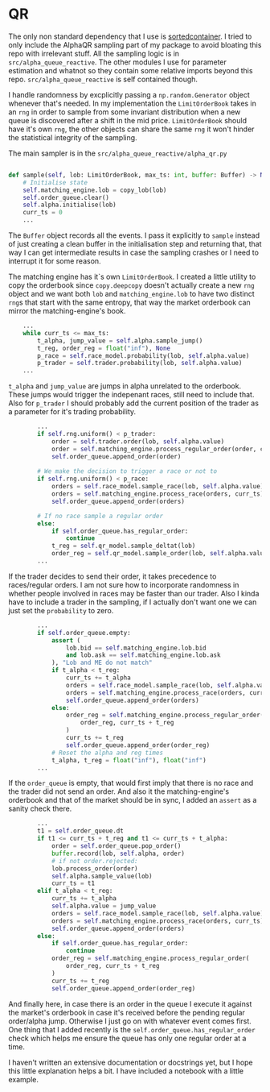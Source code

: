 # QR

The only non standard dependency that I use is [sortedcontainer](https://grantjenks.com/docs/sortedcontainers/). I tried to only include the AlphaQR sampling part of my package to avoid bloating this repo with irrelevant stuff. All the sampling logic is in `src/alpha_queue_reactive`. The other modules I use for parameter estimation and whatnot so they contain some relative imports beyond this repo. `src/alpha_queue_reactive` is self contained though.


I handle randomness by excplicitly passing a `np.random.Generator` object whenever that's needed. In my implementation the `LimitOrderBook` takes in an `rng` in order to sample from some invariant distribution when a new queue is discovered after a shift in the mid price. `LimitOrderBook` should have it's own `rng`, the other objects can share the same `rng` it won't hinder the statistical integrity of the sampling.

The main sampler is in the `src/alpha_queue_reactive/alpha_qr.py`
```python 

def sample(self, lob: LimitOrderBook, max_ts: int, buffer: Buffer) -> None:
    # Initialise state
    self.matching_engine.lob = copy_lob(lob)
    self.order_queue.clear()
    self.alpha.initialise(lob)
    curr_ts = 0
    ... 
```

The `Buffer` object records all the events. I pass it explicitly to `sample` instead of just creating a clean buffer in the initialisation step and returning that, that way I can get intermediate results in case the sampling crashes or I need to interrupt it for some reason.

The matching engine has it\`s own `LimitOrderBook`. I created a little utility to copy the orderbook since `copy.deepcopy` doesn't actually create a new `rng` object and we want both `lob` and `matching_engine.lob` to have two distinct `rng`s that start with the same entropy, that way the market orderbook can mirror the matching-engine's book.


```python
    ...
    while curr_ts <= max_ts:
        t_alpha, jump_value = self.alpha.sample_jump()
        t_reg, order_reg = float("inf"), None
        p_race = self.race_model.probability(lob, self.alpha.value)
        p_trader = self.trader.probability(lob, self.alpha.value)
    ...
```

`t_alpha` and `jump_value`  are jumps in alpha unrelated to the orderbook. These jumps would trigger the indepenant races, still need to include that. Also for `p_trader` I should probably add the current position of the trader as a parameter for it's trading probability.

```python 
        ...
        if self.rng.uniform() < p_trader:
            order = self.trader.order(lob, self.alpha.value)
            order = self.matching_engine.process_regular_order(order, curr_ts)
            self.order_queue.append_order(order)
            
        # We make the decision to trigger a race or not to
        if self.rng.uniform() < p_race:
            orders = self.race_model.sample_race(lob, self.alpha.value)
            orders = self.matching_engine.process_race(orders, curr_ts)
            self.order_queue.append_order(orders)

        # If no race sample a regular order
        else:
            if self.order_queue.has_regular_order:
                continue
            t_reg = self.qr_model.sample_deltat(lob)
            order_reg = self.qr_model.sample_order(lob, self.alpha.value)
        ...
```
If the trader decides to send their order, it takes precedence to races/regular orders. I am not sure how to incorporate randomness in whether people involved in races may be faster than our trader. Also I kinda have to include a trader in the sampling, if I actually don't want one we can just set the `probability` to zero. 

```python 
        ...
        if self.order_queue.empty:
            assert (
                lob.bid == self.matching_engine.lob.bid
                and lob.ask == self.matching_engine.lob.ask
            ), "Lob and ME do not match"
            if t_alpha < t_reg:
                curr_ts += t_alpha
                orders = self.race_model.sample_race(lob, self.alpha.value)
                orders = self.matching_engine.process_race(orders, curr_ts)
                self.order_queue.append_order(orders)
            else:
                order_reg = self.matching_engine.process_regular_order(
                    order_reg, curr_ts + t_reg
                )
                curr_ts += t_reg
                self.order_queue.append_order(order_reg)
            # Reset the alpha and reg times
            t_alpha, t_reg = float("inf"), float("inf")
        ...
```
If the `order_queue` is empty, that would first imply that there is no race and the trader did not send an order. And also it the matching-engine's orderbook and that of the market should be in sync, I added an `assert` as a sanity check there.


```python 
        ...
        t1 = self.order_queue.dt
        if t1 <= curr_ts + t_reg and t1 <= curr_ts + t_alpha:
            order = self.order_queue.pop_order()
            buffer.record(lob, self.alpha, order)
            # if not order.rejected:
            lob.process_order(order)
            self.alpha.sample_value(lob)
            curr_ts = t1
        elif t_alpha < t_reg:
            curr_ts += t_alpha
            self.alpha.value = jump_value
            orders = self.race_model.sample_race(lob, self.alpha.value)
            orders = self.matching_engine.process_race(orders, curr_ts)
            self.order_queue.append_order(orders)
        else:
            if self.order_queue.has_regular_order:
                continue 
            order_reg = self.matching_engine.process_regular_order(
                order_reg, curr_ts + t_reg
            )
            curr_ts += t_reg
            self.order_queue.append_order(order_reg)
```

And finally here, in case there is an order in the queue I execute it against the market's orderbook in case it's received before the pending regular order/alpha jump. Otherwise I just go on with whatever event comes first. One thing that I added recently is the `self.order_queue.has_regular_order` check which helps me ensure the queue has only one regular order at a time. 

I haven't written an extensive documentation or docstrings yet, but I hope this little explanation helps a bit. I have included a notebook with a little example.

